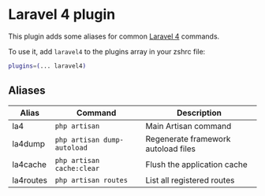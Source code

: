 # Laravel 4 plugin

This plugin adds some aliases for common [Laravel 4](https://laravel.com/docs/4.2) commands.

To use it, add `laravel4` to the plugins array in your zshrc file:

```zsh
plugins=(... laravel4)
```

## Aliases

| Alias | Command                                   | Description                                     |
|-----------|-------------------------------------------|-------------------------------------------------------------|
| la4       | `php artisan`                             | Main Artisan command                        |
| la4dump   | `php artisan dump-autoload`               | Regenerate framework autoload files         |
| la4cache  | `php artisan cache:clear`                 | Flush the application cache                 |
| la4routes | `php artisan routes`                      | List all registered routes                  |
